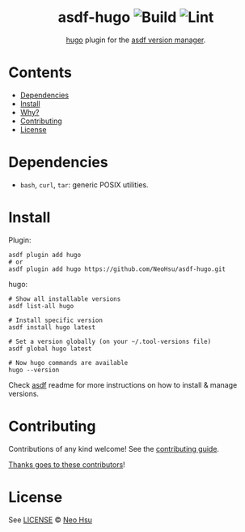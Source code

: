 <div align="center">

# asdf-hugo ![Build](https://github.com/NeoHsu/asdf-hugo/workflows/Build/badge.svg) ![Lint](https://github.com/NeoHsu/asdf-hugo/workflows/Lint/badge.svg)

[hugo](https://github.com/NeoHsu/asdf-hugo) plugin for the [asdf version manager](https://asdf-vm.com).

</div>

# Contents

- [Dependencies](#dependencies)
- [Install](#install)
- [Why?](#why)
- [Contributing](#contributing)
- [License](#license)

# Dependencies

- `bash`, `curl`, `tar`: generic POSIX utilities.

# Install

Plugin:

```shell
asdf plugin add hugo
# or
asdf plugin add hugo https://github.com/NeoHsu/asdf-hugo.git
```

hugo:

```shell
# Show all installable versions
asdf list-all hugo

# Install specific version
asdf install hugo latest

# Set a version globally (on your ~/.tool-versions file)
asdf global hugo latest

# Now hugo commands are available
hugo --version
```

Check [asdf](https://github.com/asdf-vm/asdf) readme for more instructions on how to
install & manage versions.

# Contributing

Contributions of any kind welcome! See the [contributing guide](contributing.md).

[Thanks goes to these contributors](https://github.com/NeoHsu/asdf-hugo/graphs/contributors)!

# License

See [LICENSE](LICENSE) © [Neo Hsu](https://github.com/NeoHsu/)
